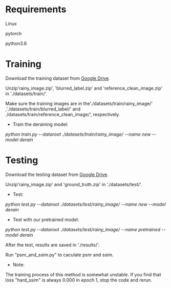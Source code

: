 Requirements
========

Linux

pytorch

python3.6


Training
======

Download the training dataset from [Google Drive](https://drive.google.com/drive/folders/1FviVKJ_k7YTs2Tc8TKx6C9oaJTnE9Vhm).

Unzip'rainy_image.zip', 'blurred_label.zip' and 'reference_clean_image.zip' in './datasets/train/'. 

Make sure the training images are in the'./datasets/train/rainy_image/' ,'./datasets/train/blurred_label/' and ./datasets/train/reference_clean_image/', respectively.

- Train the deraining model:

*python train.py --dataroot ./datasets/train/rainy_image/ --name new --model derain*


Testing
=======

Download the testing dataset from [Google Drive](https://drive.google.com/drive/folders/1OsKAiUvWRgDxBYMc0aa7kYpLIoWAMGrj).

Unzip'rainy_image.zip' and 'ground_truth.zip' in './datasets/test/'.

- Test:

*python test.py --dataroot ./datasets/test/rainy_image/ --name new --model derain*

- Test with our pretrained model:

*python test.py --dataroot ./datasets/test/rainy_image/ --name pretrained --model derain*

After the test, results are saved in './results/'.

Run "psnr_and_ssim.py" to caculate psnr and ssim.

- Note:

The training process of this method is somewhat unstable. If you find that loss "hard_ssim" is always 0.000 in epoch 1, stop the code and rerun.
